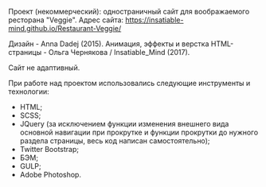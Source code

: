 Проект (некоммерческий): одностраничный сайт для воображаемого ресторана "Veggie". Адрес сайта: https://insatiable-mind.github.io/Restaurant-Veggie/

Дизайн - Anna Dadej (2015).
Анимация, эффекты и верстка HTML-страницы - Ольга Чернякова / Insatiable_Mind (2017).

Сайт не адаптивный.

При работе над проектом использовались следующие инструменты и технологии:
- HTML;
- SCSS;
- JQuery (за исключением функции изменения внешнего вида основной навигации при прокрутке и функции прокрутки до нужного раздела страницы, весь код написан самостоятельно);
- Twitter Bootstrap;
- БЭМ;
- GULP;
- Adobe Photoshop.
